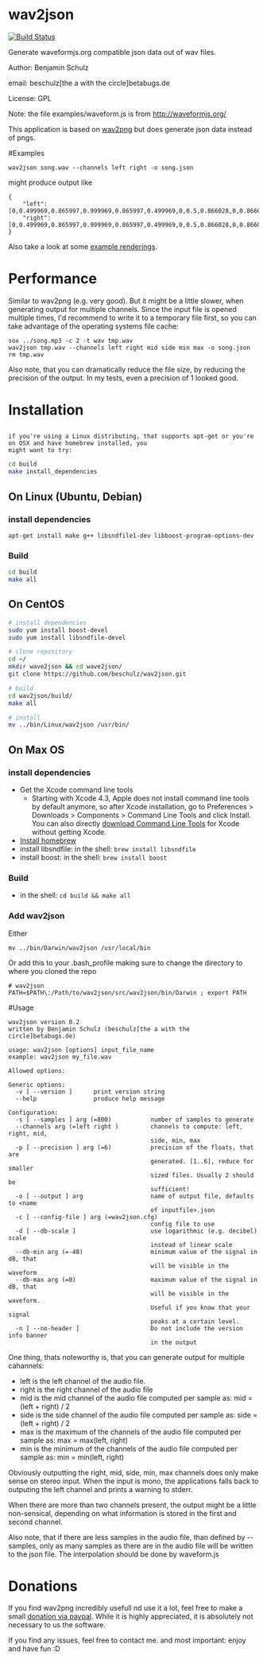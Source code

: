 wav2json
========

[![Build Status](https://travis-ci.org/beschulz/wav2json.svg?branch=master)](https://travis-ci.org/beschulz/wav2json)

Generate waveformjs.org compatible json data out of wav files.

Author: Benjamin Schulz

email: beschulz[the a with the circle]betabugs.de  

License: GPL

Note: the file examples/waveform.js is from http://waveformjs.org/

This application is based on [wav2png](https://github.com/beschulz/wav2png/) but does generate json data instead of pngs.

#Examples

	wav2json song.wav --channels left right -o song.json

might produce output like

	{
		"left":[0,0.499969,0.865997,0.999969,0.865997,0.499969,0,0.5,0.866028,0,0.866028,0.5],
		"right":[0,0.499969,0.865997,0.999969,0.865997,0.499969,0,0.5,0.866028,0,0.866028,0.5],
	}

Also take a look at some [example renderings](http://beschulz.github.com/wav2json/).

# Performance
Similar to wav2png (e.g. very good). But it might be a little slower, when generating output for multiple channels.
Since the input file is opened multiple times, I'd recommend to write it to a temporary file first, so you can take advantage of the operating systems file cache:

	sox ../song.mp3 -c 2 -t wav tmp.wav
	wav2json tmp.wav --channels left right mid side min max -o song.json
	rm tmp.wav

Also note, that you can dramatically reduce the file size, by reducing the precision of the output. In my tests, even a precision of 1 looked good.

# Installation

##
	if you're using a Linux distributing, that supports apt-get or you're on OSX and have homebrew installed, you
	might want to try:
```bash
cd build
make install_dependencies
```

## On Linux (Ubuntu, Debian)

### install dependencies
    apt-get install make g++ libsndfile1-dev libboost-program-options-dev

### Build
```bash
cd build
make all
```

## On CentOS

```bash
# install dependencies
sudo yum install boost-devel
sudo yum install libsndfile-devel

# clone repository
cd ~/
mkdir wave2json && cd wave2json/
git clone https://github.com/beschulz/wav2json.git

# build
cd wav2json/build/
make all

# install
mv ../bin/Linux/wav2json /usr/bin/
```

## On Max OS

### install dependencies
* Get the Xcode command line tools
	* Starting with Xcode 4.3, Apple does not install command line tools by default anymore, so after Xcode installation, go to Preferences > Downloads > Components > Command Line Tools and click Install. You can also directly [download Command Line Tools](https://developer.apple.com/downloads) for Xcode without getting Xcode.
* [Install homebrew](https://github.com/mxcl/homebrew/wiki/installation)
* install libsndfile: in the shell: ```brew install libsndfile```
* install boost: in the shell: ```brew install boost```

### Build
* in the shell: ```cd build && make all```

### Add wav2json
Either

	mv ../bin/Darwin/wav2json /usr/local/bin

Or add this to your .bash_profile making sure to change the directory to where you cloned the repo

	# wav2json
	PATH=$PATH\:/Path/to/wav2json/src/wav2json/bin/Darwin ; export PATH

#Usage

	wav2json version 0.2
	written by Benjamin Schulz (beschulz[the a with the circle]betabugs.de)

	usage: wav2json [options] input_file_name
	example: wav2json my_file.wav

	Allowed options:

	Generic options:
	  -v [ --version ]      print version string
	  --help                produce help message

	Configuration:
	  -s [ --samples ] arg (=800)           number of samples to generate
	  --channels arg (=left right )         channels to compute: left, right, mid, 
	                                        side, min, max
	  -p [ --precision ] arg (=6)           precision of the floats, that are 
	                                        generated. [1..6], reduce for smaller 
	                                        sized files. Usually 2 should be 
	                                        sufficient!
	  -o [ --output ] arg                   name of output file, defaults to <name 
	                                        of inputfile>.json
	  -c [ --config-file ] arg (=wav2json.cfg)
	                                        config file to use
	  -d [ --db-scale ]                     use logarithmic (e.g. decibel) scale 
	                                        instead of linear scale
	  --db-min arg (=-48)                   minimum value of the signal in dB, that
	                                        will be visible in the waveform
	  --db-max arg (=0)                     maximum value of the signal in dB, that
	                                        will be visible in the waveform. 
	                                        Useful if you know that your signal 
	                                        peaks at a certain level.
	  -n [ --no-header ]                    Do not include the version info banner 
	                                        in the output


One thing, thats noteworthy is, that you can generate output for multiple cahannels:

* left is the left channel of the audio file.
* right is the right channel of the audio file
* mid is the mid channel of the audio file computed per sample as: mid = (left + right) / 2
* side is the side channel of the audio file computed per sample as: side = (left + right) / 2
* max is the maximum of the channels of the audio file computed per sample as: max = max(left, right)
* min is the minimum of the channels of the audio file computed per sample as: min = min(left, right)

Obviously outputting the right, mid, side, min, max channels does only make sense on stereo input. When the input is mono,
the applications falls back to outputing the left channel and prints a warning to stderr.

When there are more than two channels present, the output might be a little non-sensical, depending on what information is stored in the first and second channel.

Also note, that if there are less samples in the audio file, than defined by --samples, only as many samples as there are in the audio file will be written to the json file. The interpolation should be done by waveform.js

# Donations
If you find wav2png incredibly usefull nd use it a lot, feel free to make a small [donation via paypal](http://goo.gl/Ey2Bp).
While it is highly appreciated, it is absolutely not necessary to us the software.

If you find any issues, feel free to contact me.
and most important: enjoy and have fun :D

